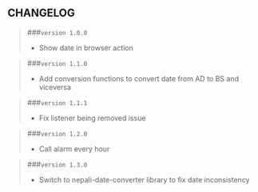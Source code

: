 ## CHANGELOG

>###```version 1.0.0```
>* Show date in browser action

>###```version 1.1.0```
>* Add conversion functions to convert date from AD to BS and viceversa

>###```version 1.1.1```
>* Fix listener being removed issue

>###```version 1.2.0```
>* Call alarm every hour

>###```version 1.3.0```
>* Switch to nepali-date-converter library to fix date inconsistency
